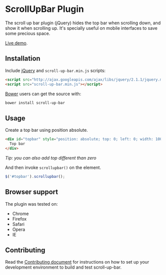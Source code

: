 # ScrollUpBar Plugin

The scroll up bar plugin (jQuery) hides the top bar when scrolling down, and
show it when scrolling up. It's specially useful on mobile interfaces to save
some precious space.

[Live demo](http://eduardomb.github.io/scroll-up-bar).

## Installation

Include [jQuery](http://ajax.googleapis.com/ajax/libs/jquery/1.10.2/jquery.min.js) and `scroll-up-bar.min.js` scripts:
```html
<script src="http://ajax.googleapis.com/ajax/libs/jquery/2.1.1/jquery.min.js"></script>
<script src="scroll-up-bar.min.js"></script>
```

[Bower](https://github.com/bower/bower) users can get the source with:

```sh
bower install scroll-up-bar
```

## Usage

Create a top bar using position absolute.
```html
<div id="topbar" style="position: absolute; top: 0; left: 0; width: 100%; background: #ccc;">
  Top bar
</div>
```
_Tip: you can also add top different than zero_

And then invoke `scrollupbar()` on the element.
```javascript
$('#topbar').scrollupbar();
```

## Browser support

The plugin was tested on:

* Chrome
* Firefox
* Safari
* Opera
* IE

## Contributing

Read the [Contributing document](CONTRIBUTING.md) for instructions on how to set up your development environment to build and test scroll-up-bar.
